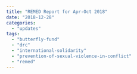 ```yaml
---
title: "REMED Report for Apr-Oct 2018"
date: "2018-12-28"
categories: 
  - "updates"
tags: 
  - "butterfly-fund"
  - "drc"
  - "international-solidarity"
  - "prevention-of-sexual-violence-in-conflict"
  - "remed"
---
```



